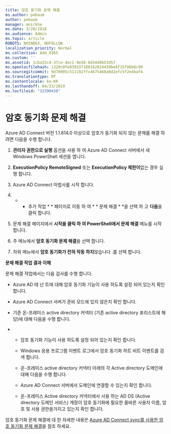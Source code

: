 ```yaml
---
title: 암호 동기화 문제 해결
ms.author: pebaum
author: pebaum
manager: mnirkhe
ms.date: 3/20/2018
ms.audience: Admin
ms.topic: article
ROBOTS: NOINDEX, NOFOLLOW
localization_priority: Normal
ms.collection: Adm_O365
ms.custom: ''
ms.assetid: 1cba32c4-37ce-4ec1-9e58-8d3440b53d57
ms.openlocfilehash: 1320c0fe839337188162824439be6f15f86b6c90
ms.sourcegitcommit: 9d78905c512192ffc4675468abd2efc5f2e4baf4
ms.translationtype: MT
ms.contentlocale: ko-KR
ms.lasthandoff: 04/23/2019
ms.locfileid: "32390438"
---
```

# <a name="troubleshoot-password-synchronization"></a>암호 동기화 문제 해결

Azure AD Connect 버전 1.1.614.0 이상으로 암호가 동기화 되지 않는 문제를 해결 하려면 다음을 수행 합니다.
  
1. **관리자 권한으로 실행** 옵션을 사용 하 여 Azure AD Connect 서버에서 새 Windows PowerShell 세션을 엽니다. 
    
2. **ExecutionPolicy RemoteSigned** 또는 **ExecutionPolicy 제한이**없는 경우 실행 합니다. 
    
3. Azure AD Connect 마법사를 시작 합니다.
    
4. * * 추가 작업 * * 페이지로 이동 하 여 * * 문제 해결 * *을 선택 하 고 **다음**을 클릭 합니다. 
    
5. 문제 해결 페이지에서 **시작을 클릭 하 여 PowerShell에서 문제 해결** 메뉴를 시작 합니다. 
    
6. 주 메뉴에서 **암호 동기화 문제 해결**을 선택 합니다. 
    
7. 하위 메뉴에서 **암호 동기화가 전혀 작동 하지**않습니다 .를 선택 합니다. 
    
 **문제 해결 작업 결과 이해**
  
문제 해결 작업에서는 다음 검사를 수행 합니다.
  
- Azure AD 테 넌 트에 대해 암호 동기화 기능이 사용 하도록 설정 되어 있는지 확인 합니다.
    
- Azure AD Connect 서버가 준비 모드에 있지 않은지 확인 합니다.
    
- 기존 온-프레미스 active directory 커넥터 (기존 active directory 포리스트에 해당)에 대해 다음을 수행 합니다.
    
- 
  - 암호 동기화 기능이 사용 하도록 설정 되어 있는지 확인 합니다.
    
  - Windows 응용 프로그램 이벤트 로그에서 암호 동기화 하트 비트 이벤트를 검색 합니다.
    
  - 온-프레미스 active directory 커넥터 아래의 각 Active directory 도메인에 대해 다음을 수행 합니다.
    
  - Azure AD Connect 서버에서 도메인에 연결할 수 있는지 확인 합니다.
    
  - 온-프레미스 Active directory 커넥터에서 사용 하는 AD DS (Active directory 도메인 서비스) 계정이 암호 동기화에 필요한 올바른 사용자 이름, 암호 및 사용 권한을가지고 있는지 확인 합니다.
    
암호 동기화 문제 해결에 대 한 자세한 내용은 [Azure AD Connect sync를 사용한 암호 동기화 문제 해결](https://docs.microsoft.com/azure/active-directory/connect/active-directory-aadconnectsync-troubleshoot-password-synchronization)을 참조 하세요.
  

